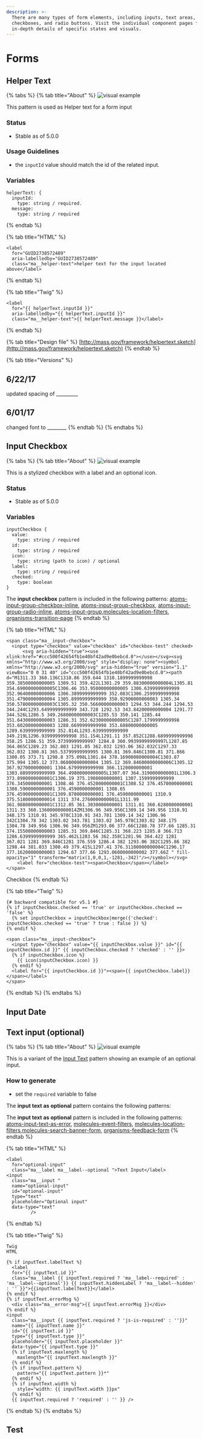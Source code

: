 ```yaml
---
description: >-
  There are many types of form elements, including inputs, text areas,
  checkboxes, and radio buttons. Visit the individual component pages for
  in-depth details of specific states and visuals.
---
```


# Forms

## Helper Text

{% tabs %}
{% tab title="About" %}
![visual example](../../.gitbook/assets/form_helper_text%20%282%29.png)

This pattern is used as Helper text for a form input

### Status

* Stable as of 5.0.0

### Usage Guidelines

* the `inputId` value should match the id of the related input.

### Variables

```text
helperText: {
  inputId:
    type: string / required.
  message:
    type: string / required
```
{% endtab %}

{% tab title="HTML" %}
```text
<label
  for="GUID2738572489"
  aria-labelledby="GUID2738572489"
  class="ma__helper-text">helper text for the input located above</label>
```
{% endtab %}

{% tab title="Twig" %}
```text
<label
  for="{{ helperText.inputId }}"
  aria-labelledby="{{ helperText.inputId }}"
  class="ma__helper-text">{{ helperText.message }}</label>
```
{% endtab %}

{% tab title="Design file" %}
[http://mass.gov/framework/helpertext.sketch](http://mass.gov/framework/helpertext.sketch)
{% endtab %}

{% tab title="Versions" %}
## 6/22/17

updated spacing of \_\_\_\_\_\_\_\_\_

## 6/01/17

changed font to \_\_\_\_\_\_\_\_
{% endtab %}
{% endtabs %}

## Input Checkbox

{% tabs %}
{% tab title="About" %}
![visual example](../../.gitbook/assets/form_input_checkbox%20%282%29.png)

This is a stylized checkbox with a label and an optional icon.

### Status

* Stable as of 5.0.0

### Variables

```text
inputCheckbox {
  value:
    type: string / required
  id:
    type: string / required
  icon:
    type: string (path to icon) / optional
  label:
    type: string / required
  checked:
    type: boolean
}
```

The **input checkbox** pattern is included in the following patterns: [atoms-input-group-checkbox-inline](https://mayflower.digital.mass.gov/patterns/01-atoms-03-forms-input-group-checkbox-inline/01-atoms-03-forms-input-group-checkbox-inline.html), [atoms-input-group-checkbox](https://mayflower.digital.mass.gov/patterns/01-atoms-03-forms-input-group-checkbox/01-atoms-03-forms-input-group-checkbox.html), [atoms-input-group-radio-inline](https://mayflower.digital.mass.gov/patterns/01-atoms-03-forms-input-group-radio-inline/01-atoms-03-forms-input-group-radio-inline.html), [atoms-input-group](https://mayflower.digital.mass.gov/patterns/01-atoms-03-forms-input-group/01-atoms-03-forms-input-group.html),[molecules-location-filters](https://mayflower.digital.mass.gov/patterns/02-molecules-location-filters/02-molecules-location-filters.html), [organisms-transition-page](https://mayflower.digital.mass.gov/patterns/03-organisms-by-template-transition-page/03-organisms-by-template-transition-page.html)
{% endtab %}

{% tab title="HTML" %}
```text
<span class="ma__input-checkbox">
  <input type="checkbox" value="checkbox" id="checkbox-test" checked>
      <svg aria-hidden="true"><use xlink:href="#ccc500f42654fb1e40bf42ad9e0bebcd.0"></use></svg><svg xmlns="http://www.w3.org/2000/svg" style="display: none"><symbol xmlns="http://www.w3.org/2000/svg" aria-hidden="true" version="1.1" viewBox="0 0 31 40" id="ccc500f42654fb1e40bf42ad9e0bebcd.0"><path d="M1311.33 360.136C1310.86 359.644 1310.1899999999998 359.38500000000005 1309.51 359.422L1301.29 359.88300000000004L1305.81 354.69000000000005C1306.46 353.95000000000005 1306.6399999999999 352.96400000000006 1306.3899999999999 352.083C1306.2599999999998 351.47900000000004 1305.8999999999999 350.92900000000003 1305.34 350.57800000000003C1305.32 350.56600000000003 1294.53 344.244 1294.53 344.244C1293.6499999999999 343.728 1292.53 343.84200000000004 1291.77 344.526L1286.5 349.26800000000003C1285.53 350.141 1285.44 351.64300000000003 1286.31 352.62300000000005C1287.1799999999998 353.60200000000003 1288.6699999999998 353.68800000000005 1289.6399999999999 352.814L1293.6399999999999 349.219L1296.9399999999998 351.154L1291.11 357.852C1288.6899999999998 358.25 1286.51 359.37399999999997 1284.8 360.99399999999997L1287.85 364.065C1289.23 362.803 1291.05 362.032 1293.06 362.032C1297.33 362.032 1300.81 365.53799999999995 1300.81 369.846C1300.81 371.866 1300.05 373.71 1298.8 375.098L1301.84 378.16900000000004C1303.87 375.994 1305.12 373.06800000000004 1305.12 369.84600000000006C1305.12 367.9270000000001 1304.6799999999998 366.1120000000001 1303.8899999999999 364.49800000000005L1307.07 364.3190000000001L1306.3 373.8900000000001C1306.19 375.1980000000001 1307.1599999999999 376.3450000000001 1308.46 376.4520000000001C1308.52 376.4570000000001 1308.5900000000001 376.4590000000001 1308.65 376.4590000000001C1309.8700000000001 376.4590000000001 1310.9 375.51800000000014 1311 374.2760000000001L1311.99 361.9880000000001C1312.05 361.3030000000001 1311.81 360.6280000000001 1311.33 360.13600000000014ZM1306.96 349.956C1309.14 349.956 1310.91 348.175 1310.91 345.978C1310.91 343.781 1309.14 342 1306.96 342C1304.78 342 1303.02 343.781 1303.02 345.978C1303.02 348.175 1304.78 349.956 1306.96 349.956ZM1293.06 377.66C1288.78 377.66 1285.31 374.15500000000003 1285.31 369.846C1285.31 368.223 1285.8 366.713 1286.6399999999999 365.462L1283.56 362.358C1281.96 364.422 1281 367.021 1281 369.846C1281 376.559 1286.4 382 1293.06 382C1295.86 382 1298.44 381.033 1300.49 379.415L1297.41 376.31100000000004C1296.17 377.16200000000003 1294.67 377.66 1293.0600000000002 377.66Z " fill-opacity="1" transform="matrix(1,0,0,1,-1281,-342)"/></symbol></svg>
    <label for="checkbox-test"><span>Checkbox</span></label>
</span>
```

Checkbox
{% endtab %}

{% tab title="Twig" %}
```text
{# backward compatible for v5.1 #}
{% if inputCheckbox.checked == 'true' or inputCheckbox.checked == 'false' %}
  {% set inputCheckbox = inputCheckbox|merge({'checked': inputCheckbox.checked == 'true' ? true : false }) %}
{% endif %}

<span class="ma__input-checkbox">
  <input type="checkbox" value="{{ inputCheckbox.value }}" id="{{ inputCheckbox.id }}" {{ inputCheckbox.checked ? 'checked' : '' }}>
  {% if inputCheckbox.icon %}
    {{ icon(inputCheckbox.icon) }}
  {% endif %}
  <label for="{{ inputCheckbox.id }}"><span>{{ inputCheckbox.label}}</span></label>
</span>
```
{% endtab %}
{% endtabs %}

## Input Date

## Text input \(optional\)

{% tabs %}
{% tab title="About" %}
![visual example](https://github.com/massgov/edit-mayflower-docs/tree/c019cd17f3fd3bed8e6188d596b68959fa6adb24/docs/.gitbook/assets/form_text_input_optional%20%282%29.png)

This is a variant of the [Input Text](https://mayflower.digital.mass.gov/patterns/01-atoms-03-forms/?p=atoms-input-text) pattern showing an example of an optional input.

### How to generate

* set the `required` variable to false

The **input text as optional** pattern contains the following patterns:

The **input text as optional** pattern is included in the following patterns: [atoms-input-text-as-error](https://mayflower.digital.mass.gov/patterns/01-atoms-03-forms-input-text-as-error/01-atoms-03-forms-input-text-as-error.html), [molecules-event-filters](https://mayflower.digital.mass.gov/patterns/02-molecules-event-filters/02-molecules-event-filters.html), [molecules-location-filters](https://mayflower.digital.mass.gov/patterns/02-molecules-location-filters/02-molecules-location-filters.html),[molecules-search-banner-form](https://mayflower.digital.mass.gov/patterns/02-molecules-search-banner-form/02-molecules-search-banner-form.html), [organisms-feedback-form](https://mayflower.digital.mass.gov/patterns/03-organisms-by-author-feedback-form/03-organisms-by-author-feedback-form.html)
{% endtab %}

{% tab title="HTML" %}
```text
<label
  for="optional-input"
  class="ma__label ma__label--optional ">Text Input</label>
<input
  class="ma__input "
  name="optional-input"
  id="optional-input"
  type="text"
  placeholder="Optional input"
  data-type="text"
         />
```
{% endtab %}

{% tab title="Twig" %}
```text
Twig
HTML

{% if inputText.labelText %}
  <label
  for="{{ inputText.id }}"
  class="ma__label {{ inputText.required ? 'ma__label--required' : 'ma__label--optional'}} {{ inputText.hiddenLabel ? 'ma__label--hidden' : '' }}">{{inputText.labelText}}</label>
{% endif %}
{% if inputText.errorMsg %}
  <div class="ma__error-msg">{{ inputText.errorMsg }}</div>
{% endif %}
<input
  class="ma__input {{ inputText.required ? 'js-is-required' : ''}}"
  name="{{ inputText.name }}"
  id="{{ inputText.id }}"
  type="{{ inputText.type }}"
  placeholder="{{ inputText.placeholder }}"
  data-type="{{ inputText.type }}"
  {% if inputText.maxlength %}
    maxlength="{{ inputText.maxlength }}"
  {% endif %}
  {% if inputText.pattern %}
    pattern="{{ inputText.pattern }}*"
  {% endif %}
  {% if inputText.width %}
    style="width: {{ inputText.width }}px"
  {% endif %}
  {{ inputText.required ? 'required' : '' }} />
```
{% endtab %}
{% endtabs %}

## Test

